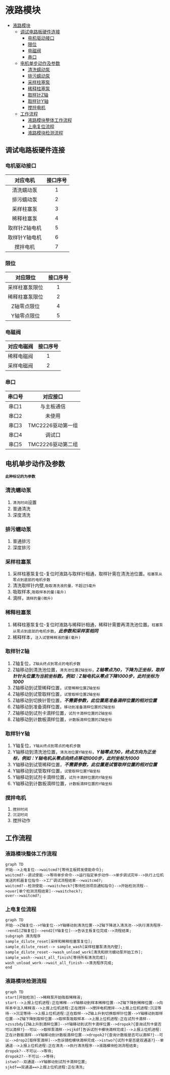 # 液路模块
<!-- TOC -->

- [液路模块](#液路模块)
  - [调试电路板硬件连接](#调试电路板硬件连接)
    - [电机驱动接口](#电机驱动接口)
    - [限位](#限位)
    - [电磁阀](#电磁阀)
    - [串口](#串口)
  - [电机单步动作及参数](#电机单步动作及参数)
    - [清洗蠕动泵](#清洗蠕动泵)
    - [排污蠕动泵](#排污蠕动泵)
    - [采样柱塞泵](#采样柱塞泵)
    - [稀释柱塞泵](#稀释柱塞泵)
    - [取样针Z轴](#取样针z轴)
    - [取样针Y轴](#取样针y轴)
    - [搅拌电机](#搅拌电机)
  - [工作流程](#工作流程)
    - [液路模块整体工作流程](#液路模块整体工作流程)
    - [上电复位流程](#上电复位流程)
    - [液路模块检测流程](#液路模块检测流程)

<!-- /TOC -->
## 调试电路板硬件连接

### 电机驱动接口

| 对应电机     | 接口序号 |
|:--------:|:----:|
| 清洗蠕动泵    | 1    |
| 排污蠕动泵    | 2    |
| 采样柱塞泵    | 3    |
| 稀释柱塞泵    | 4    |
| 取样针Z轴电机  | 5    |
| 取样针Y轴电机  | 6    |
| 搅拌电机     | 7    |

### 限位

| 对应限位     | 接口序号 |
|:--------:|:----:|
| 采样柱塞泵限位  | 1    |
| 稀释柱塞泵限位  | 2    |
| Z轴零点限位   | 4    |
| Y轴零点限位   | 5    |

### 电磁阀

| 对应电磁阀 | 接口序号 |
|:--------:|:----:|
| 稀释电磁阀 | 1    |
| 采样电磁阀  | 2    |

### 串口

| 串口号 | 对应接口         |
|:---:|:------------:|
| 串口1 | 与主板通信        |
| 串口2 | 未使用          |
| 串口3 | TMC2226驱动第一组 |
| 串口4 | 调试口          |
| 串口5 | TMC2226驱动第二组 |

## 电机单步动作及参数

**`此种标记的为参数`**

### 清洗蠕动泵

1. `清洗时间`设置
2. 普通清洗
3. 深度清洗

### 排污蠕动泵

1. 普通排污
2. 深度排污

### 采样柱塞泵

1. 采样柱塞泵复位-复位时液路与取样针相通，取样针需在清洗池位置。`柱塞泵从零点到底部的电机步数`
2. 清洗取样针内壁,`吸取清洗液的量，不超过5毫升`
3. 吸取样本,`吸取样本的量(毫升)`
4. 滴样，`滴样的量(微升)`

### 稀释柱塞泵

1. 稀释柱塞泵复位-复位时液路与稀释针相通，稀释针需要再清洗池位置。`柱塞泵从零点到底部的电机步数`，***此参数和采样泵相同***
2. 稀释样本，`注入试管稀释液的量(毫升)`

### 取样针Z轴

1. Z轴复位，`Z轴从终点到零点的电机步数`
2. Z轴移动到清洗池位置，`清洗池位置Z轴坐标`，***Z轴零点为0，下降为正坐标，取样针针头位置为当前坐标数。例如：Z轴电机从零点下降1000步，此时坐标为1000***
3. Z轴移动到试管稀释位置，`试管稀释位置Z轴坐标`
4. Z轴移动到试管取样位置，`试管取样位置Z轴坐标`
5. Z轴移动到切换针管位置，***不需要参数，此位置是准备滴样位置的相对位置***
6. Z轴移动到准备滴样位置，`移动到准备滴样位置的Z轴坐标`
7. Z轴移动到试剂卡滴样位置，`试剂卡滴样位置的Z轴坐标`
8. Z轴移动到计数板滴样位置，`计数板滴样位置的Z轴坐标`

### 取样针Y轴

1. Y轴复位，`Y轴从终点到零点的电机步数`
2. Y轴移动到清洗池位置，`清洗池位置Y轴坐标`，***Y轴零点为0，终点方向为正坐标，例如：Y轴电机从零点向终点移动1000步，此时坐标为1000***
3. Y轴移动到试管稀释位置，***不需要参数，此位置是试管取样位置的相对位置***
4. Y轴移动到试管取样位置，`试管取样位置Y轴坐标`
5. Y轴移动到试剂卡滴样位置，`试剂卡滴样位置的Y轴坐标`
6. Y轴移动到计数板滴样位置，`计数板滴样位置的Y轴坐标`

### 搅拌电机

1. `搅拌时间`
2. `沉淀时间`
3. 搅拌动作

## 工作流程

### 液路模块整体工作流程

~~~mermaid
graph TD
开始-->上电复位-->waitcmd?{等待主板转发使能命令};
waitcmd?--调试使能-->等待单步命令-->运行指定单步动作-->单步调试完毕-->执行上位机发送的机器复位指令-->工厂调试流程结束-->waitcmd?;
waitcmd?--检测使能-->waitcheck?{等待检测项目通知指令}-->开始检测流程-->over[单个检测流程结束]-->waitcheck?;
over-->waitcmd?;
~~~

### 上电复位流程

~~~mermaid
graph TD
开始-->Z轴复位-->Y轴复位-->Y轴移动到清洗位置-->Z轴下降进入清洗池-->执行清洗程序-->end1[Z轴复位]-->end2[Y轴复位]-->告诉主板复位完成-->流程结束;
subgraph 清洗程序
sample_dilute_reset[采样和稀释柱塞泵复位];
sample_dilute_reset--> sample_wash[采样柱塞泵清洗内壁];
sample_dilute_reset-->wash_unload_work[清洗和排污蠕动泵开始工作];
sample_wash-->wait_all_finish[等待所有清洗完成];
wash_unload_work-->wait_all_finish-->清洗程序完成;
end
~~~

### 液路模块检测流程

~~~mermaid
graph TD
start[开始检测]-->稀释泵开始吸取稀释液;
start-->上报上位机进程:正在稀释-->Y轴移动到样本稀释位置-->Z轴下降到稀释位置-->向样本中注入稀释液-->上报上位机进程:正在搅拌-->搅拌电机搅拌-->上报上位机进程:沉淀等待-->沉淀等待-->上报上位机进程:正在取样-->Z轴上升到切换取样针位置-->Y轴移动到取样位置-->Z轴下降到取样位置-->取样泵吸取样本-->上报上位机进程:正在试剂卡滴样-->zsszbdy[Z轴上升到滴样位置]-->Y轴移动到试剂卡滴样位置-->dropok?{查询试剂卡是否可以滴样?}--可以-->取样泵滴样-->sjkdf[告诉试剂卡模块滴样完成]-->上报上位机进程:正在计数板滴样-->Y轴移动到计数板滴样位置-->dropok2?{查询计数板是否可以滴样?}--可以-->drop2[取样泵滴样]-->告诉镜检模块滴样完成-->istwo?{试剂卡是否是双通道?}--单通道-->上报上位机进程:正在清洗-->执行清洗程序-->液路模块检测流程结束;
dropok?--不可以-->等待;
dropok2?--不可以-->等待;
istwo?--双通道-->Y轴移动到试剂卡滴样位置;
sjkdf==双通道==>上报上位机进程:正在清洗;
~~~
